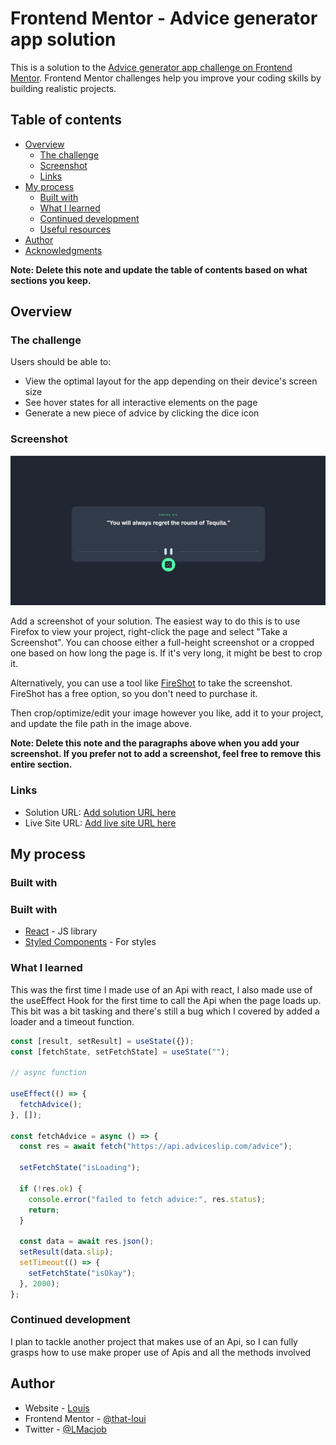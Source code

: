 # Frontend Mentor - Advice generator app solution

This is a solution to the [Advice generator app challenge on Frontend Mentor](https://www.frontendmentor.io/challenges/advice-generator-app-QdUG-13db). Frontend Mentor challenges help you improve your coding skills by building realistic projects.

## Table of contents

- [Overview](#overview)
  - [The challenge](#the-challenge)
  - [Screenshot](#screenshot)
  - [Links](#links)
- [My process](#my-process)
  - [Built with](#built-with)
  - [What I learned](#what-i-learned)
  - [Continued development](#continued-development)
  - [Useful resources](#useful-resources)
- [Author](#author)
- [Acknowledgments](#acknowledgments)

**Note: Delete this note and update the table of contents based on what sections you keep.**

## Overview

### The challenge

Users should be able to:

- View the optimal layout for the app depending on their device's screen size
- See hover states for all interactive elements on the page
- Generate a new piece of advice by clicking the dice icon

### Screenshot

![](./screenshot.png)

Add a screenshot of your solution. The easiest way to do this is to use Firefox to view your project, right-click the page and select "Take a Screenshot". You can choose either a full-height screenshot or a cropped one based on how long the page is. If it's very long, it might be best to crop it.

Alternatively, you can use a tool like [FireShot](https://getfireshot.com/) to take the screenshot. FireShot has a free option, so you don't need to purchase it.

Then crop/optimize/edit your image however you like, add it to your project, and update the file path in the image above.

**Note: Delete this note and the paragraphs above when you add your screenshot. If you prefer not to add a screenshot, feel free to remove this entire section.**

### Links

- Solution URL: [Add solution URL here](https://your-solution-url.com)
- Live Site URL: [Add live site URL here](https://your-live-site-url.com)

## My process

### Built with

### Built with

- [React](https://reactjs.org/) - JS library
- [Styled Components](https://styled-components.com/) - For styles

### What I learned

This was the first time I made use of an Api with react, I also made use of the useEffect Hook for the first time to call the Api when the page loads up. This bit was a bit tasking and there's still a bug which I covered by added a loader and a timeout function.

```js
const [result, setResult] = useState({});
const [fetchState, setFetchState] = useState("");

// async function

useEffect(() => {
  fetchAdvice();
}, []);

const fetchAdvice = async () => {
  const res = await fetch("https://api.adviceslip.com/advice");

  setFetchState("isLoading");

  if (!res.ok) {
    console.error("failed to fetch advice:", res.status);
    return;
  }

  const data = await res.json();
  setResult(data.slip);
  setTimeout(() => {
    setFetchState("isOkay");
  }, 2000);
};
```

### Continued development

I plan to tackle another project that makes use of an Api, so I can fully grasps how to use make proper use of Apis and all the methods involved



## Author

- Website - [Louis](https://louis-macjob.vercel.app/)
- Frontend Mentor - [@that-loui](https://www.frontendmentor.io/profile/that-loui)
- Twitter - [@LMacjob](https://www.twitter.com/LMacjob)

